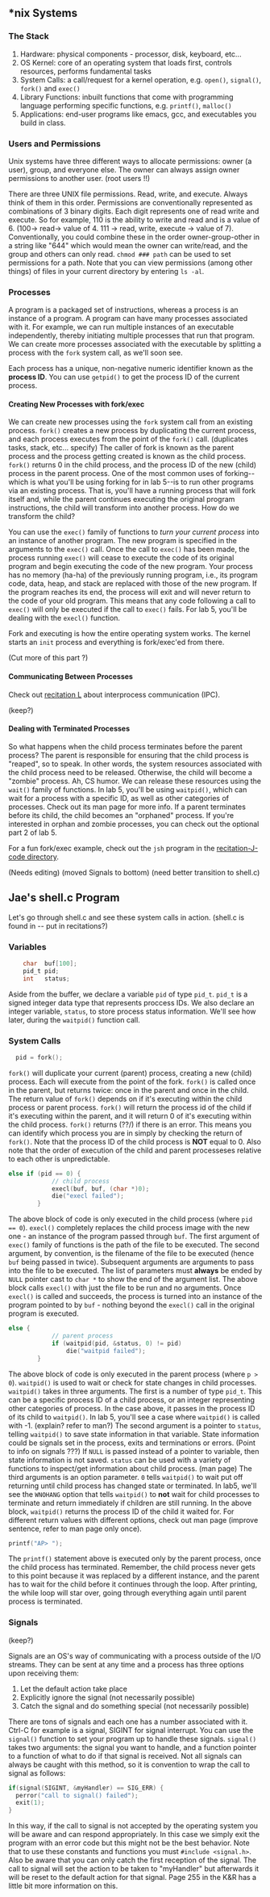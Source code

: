 
## *nix Systems ##

### The Stack ###

  1. Hardware: physical components - processor, disk, keyboard, etc...
  2. OS Kernel: core of an operating system that loads first, controls resources, performs fundamental tasks
  3. System Calls: a call/request for a kernel operation, e.g. `open()`, `signal()`, `fork()` and `exec()` 
  4. Library Functions: inbuilt functions that come with programming language performing specific functions, e.g. `printf()`, `malloc()`
  5. Applications: end-user programs like emacs, gcc, and executables you build in class. 

### Users and Permissions ###

Unix systems have three different ways to allocate permissions: owner (a user),
group, and everyone else. The owner can always assign owner permissions to another user. (root users !!)

There are three UNIX file permissions. Read, write, and execute. Always think of
them in this order. Permissions are conventionally represented as combinations of 3 binary digits.
Each digit represents one of read write and execute. So for example, 110 is the
ability to write and read and is a value of 6. (100-> read-> value of 4. 111 -> read, write, execute -> value of 7). Conventionally, you could combine these in the order owner-group-other in a string like "644" which would mean the owner can
write/read, and the group and others can only read. `chmod ### path` can
be used to set permissions for a path. Note that you can view permissions 
(among other things) of files in your current directory by entering `ls -al`.

### Processes ###

A program is a packaged set of instructions, whereas a process is an instance of a program. A program can have
many processes associated with it. For example, we can run multiple instances of
an executable independently, thereby initiating multiple processes that run that 
program. We can create more processes associated with the executable by splitting
a process with the `fork` system call, as we'll soon see.

Each process has a unique, non-negative numeric identifier known as the **process ID**. You can use `getpid()` to get the process ID of the current process.

#### Creating New Processes with fork/exec ####

We can create new processes using the `fork` system call from an existing process. `fork()` creates a new process by duplicating the current process, and each process executes from the point of the `fork()` call. (duplicates tasks, stack, etc... specify) The caller of fork is known as 
the parent process and the process getting created is known as the child process. `fork()` returns 0 in the child process, and the process ID of the new (child) process in the parent process. One of the most common uses of forking--which is what you'll be using forking for
in lab 5--is to run other programs via an existing process. That is, you'll have
a running process that will fork itself and, while the parent continues executing
the original program instructions, the child will transform into another process.
How do we transform the child?

You can use the `exec()` family of functions to *turn your current process* into
an instance of another program. The new program is specified in the arguments to
the `exec()` call. Once the call to `exec()` has been made, the process running
`exec()` will cease to execute the code of its original program and begin executing
the code of the new program. Your process has no memory (ha-ha) of the previously 
running program, i.e., its program code, data, heap, and stack are replaced with 
those of the new program. If the program reaches its end, the process will exit 
and will never return to the code of your old program. This means that any code 
following a call to `exec()` will only be executed if the call to `exec()` fails. For lab 5, you'll be dealing with the `execl()` function. 

Fork and executing is how the entire operating system works. The kernel starts
an `init` process and everything is fork/exec'ed from there.

(Cut more of this part ?)

#### Communicating Between Processes ###
Check out [recitation L](https://github.com/cs3157/recitations/blob/master/L-IPC-TCP-IP/ipc-tcpip.md) about interprocess communication (IPC).

(keep?)

#### Dealing with Terminated Processes ####

So what happens when the child process terminates before the parent process?
The parent is responsible for ensuring that the child process is "reaped", so
to speak. In other words, the system resources associated with the child 
process need to be released. Otherwise, the child will become a "zombie" process.
Ah, CS humor. We can release these resources using the `wait()` family of functions. In lab 5,
you'll be using `waitpid()`, which can wait for a process with a specific ID,
as well as other categories of processes. Check out its man page for more info. If a parent terminates before its child, the child 
becomes an "orphaned" process. If you're interested in orphan and zombie processes, 
you can check out the optional part 2 of lab 5. 

For a fun fork/exec example, check out the `jsh` program in the 
[recitation-J-code directory](https://github.com/cs3157/recitations/tree/master/J-Fork-Exec/code). 

(Needs editing)
(moved Signals to bottom)
(need better transition to shell.c)

## Jae's shell.c Program ##

Let's go through shell.c and see these system calls in action. (shell.c is found in -- put in recitations?)

### Variables ### 
```c
    char  buf[100];
    pid_t pid;
    int   status;
```
Aside from the buffer, we declare a variable `pid` of type `pid_t`. `pid_t` is a signed integer data type that represents proccess IDs. We also declare an integer variable, `status`, to store process status information. We'll see how later, during the `waitpid()` function call. 

### System Calls ### 

```c
  pid = fork();
```

`fork()` will duplicate your current (parent) process, creating a new (child) process. Each will execute from the point of the fork. `fork()` is called once in the parent, but returns 
twice: once in the parent and once in the child. The return value of `fork()` 
depends on if it's executing within the child process or parent process. `fork()` 
will return the process id of the child if it's executing within the parent, and 
it will return 0 of it's executing within the child process. `fork()` returns (??/) if there is an error. This means you can 
identify which process you are in simply by checking the return of `fork()`. Note
that the process ID of the child process is **NOT** equal to 0. Also note that
the order of execution of the child and parent processeses relative to each other
is unpredictable. 


```c
else if (pid == 0) {  
            // child process
            execl(buf, buf, (char *)0);
            die("execl failed");
        }
```

The above block of code is only executed in the child process (where `pid == 0`). `execl()` completely replaces the child process image with the new one - an instance of the program passed through `buf`. The first argument of `exec()` family of functions is the path of the file to be executed. The second argument, by convention, is the filename of the file to be executed (hence `buf` being passed in twice). Subsequent arguments are arguments to pass into the file to be executed. The list of parameters must **always** be ended by `NULL` pointer cast to `char *` to show the end of the argument list. The above block calls `execl()` with just the file to be run and no arguments. Once `execl()` is called and succeeds, the process is turned into an instance of the program pointed to by `buf` - nothing beyond the `execl()` call in the original program is executed. 

```c
else {
            // parent process
            if (waitpid(pid, &status, 0) != pid)
                die("waitpid failed");
        }
``` 

The above block of code is only executed in the parent process (where `p > 0`). `waitpid()` is used to wait or check for state changes in child processes. `waitpid()` takes in three arguments. The first is a number of type `pid_t`. This can be a specific process ID of a child process, or an integer representing other categories of process. In the case above, it passes in the process ID of its child to `waitpid()`. In lab 5, you'll see a case where `waitpid()` is called with -1. (explain? refer to man?) The second argument is a pointer to `status`, telling `waitpid()` to save state information in that variable. State information could be signals set in the process, exits and terminations or errors. (Point to info on signals ???) If `NULL` is passed instead of a pointer to variable, then state information is not saved. `status` can be used with a variety of functions to inspect/get information about child process. (man page) The third arguments is an option parameter. `0` tells `waitpid()` to wait put off returning until child process has changed state or terminated. In lab5, we'll see the `WNOHANG` option that tells `waitpid()` to **not** wait for child processes to terminate and return immediately if children are still running. In the above block, `waitpid()` returns the process ID of the child it waited for. For different return values with different options, check out man page (improve sentence, refer to man page only once).

```c
printf("AP> ");
```

The `printf()` statement above is executed only by the parent process, once the child process has terminated. Remember, the child process never gets to this point because it was replaced by a different instance, and the parent has to wait for the child before it continues through the loop. After printing, the while loop will star over, going through everything again until parent process is terminated. 


### Signals ###

(keep?) 

Signals are an OS's way of communicating with a process outside of the I/O
streams. They can be sent at any time and a process has three options upon
receiving them:

  1. Let the default action take place
  2. Explicitly ignore the signal (not necessarily possible)
  3. Catch the signal and do something special (not necessarily possible)

There are tons of signals and each one has a number associated with it. Ctrl-C
for example is a signal, SIGINT for signal interrupt. You can use the `signal()`
function to set your program up to handle these signals. `signal()` takes two
arguments: the signal you want to handle, and a function pointer to a function
of what to do if that signal is received. Not all signals can always be caught
with this method, so it is convention to wrap the call to signal as follows:

```c
if(signal(SIGINT, &myHandler) == SIG_ERR) {
  perror("call to signal() failed");
  exit(1);
}
```

In this way, if the call to signal is not accepted by the operating system you
will be aware and can respond appropriately. In this case we simply exit the
program with an error code but this might not be the best behavior. Note that to
use these constants and functions you must `#include <signal.h>`. Also be aware
that you can only catch the first reception of the signal. The call to signal
will set the action to be taken to "myHandler" but afterwards it will be reset
to the default action for that signal. Page 255 in the K&R has a little bit more
information on this.
